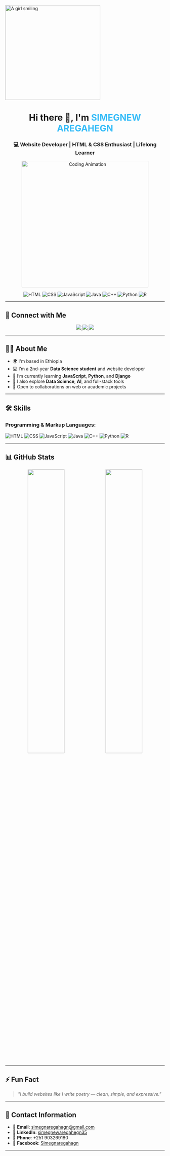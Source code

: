 <!-- Profile Header -->
<p  style =align="center">
    <img src="[[https://www.w3schools.com/html/img_girl.jpg](https://i.ebayimg.com/images/g/~0sAAOSwr7ZW3xM9/s-l1600.webp)](https://encrypted-tbn0.gstatic.com/images?q=tbn:ANd9GcRcwZM78kwGJ0_y6VuxUyoDpM2t1-0FODJNDQ&s)" alt="A girl smiling" width="300">


</p>

<!-- Typing animation -->
<h1 align="center">
  Hi there 👋, I'm <span style="color:#38bdf8;">SIMEGNEW AREGAHEGN</span>  
</h1>

<h3 align="center">💻 Website Developer | HTML & CSS Enthusiast | Lifelong Learner</h3>

<!-- Coding GIF -->
<p align="center">
  <img src="https://media.giphy.com/media/qgQUggAC3Pfv687qPC/giphy.gif" width="400" alt="Coding Animation" />
</p>

<!-- Programmer Animation -->
<!--<p align="center">
  <img src="https://media.giphy.com/media/1pBsYpiqDoM8a2BQ8w/giphy.gif" width="400" alt="Programmer Animation" />
</p>

<!-- Programming Language Logos -->
<p align="center">
  <img src="https://img.icons8.com/color/48/000000/html-5--v1.gif" alt="HTML" />
  <img src="https://img.icons8.com/color/48/000000/css3.gif" alt="CSS" />
  <img src="https://img.icons8.com/color/48/000000/javascript--v1.gif" alt="JavaScript" />
  <img src="https://img.icons8.com/color/48/000000/java-coffee-cup-logo--v1.gif" alt="Java" />
  <img src="https://img.icons8.com/color/48/000000/c-plus-plus-logo.gif" alt="C++" />
  <img src="https://img.icons8.com/color/48/000000/python--v1.gif" alt="Python" />
  <img src="https://img.icons8.com/external-flat-juicy-fish/48/000000/external-r-programming-languages-flat-flat-juicy-fish.png" alt="R" />
</p>

---

## 🔗 Connect with Me

<p align="center">
  <a href="mailto:simegnaregahagn@gmail.com">
    <img src="https://img.shields.io/badge/email-D14836?style=for-the-badge&logo=gmail&logoColor=white" />
  </a>
  <a href="https://www.linkedin.com/in/simegnewaregahegn35" target="_blank">
    <img src="https://img.shields.io/badge/linkedin-0077B5?style=for-the-badge&logo=linkedin&logoColor=white" />
  </a>
  <a href="https://www.facebook.com/simegnaregahagn@gmail.com" target="_blank">
    <img src="https://img.shields.io/badge/facebook-4267B2?style=for-the-badge&logo=facebook&logoColor=white" />
  </a>
</p>

---

## 👨‍💻 About Me

- 🌍 I'm based in Ethiopia  
- 💻 I’m a 2nd-year **Data Science student** and website developer  
- 🔭 I’m currently learning **JavaScript**, **Python**, and **Django**
- 🌱 I also explore **Data Science**, **AI**, and full-stack tools  
- 🤝 Open to collaborations on web or academic projects  

---

## 🛠️ Skills

### Programming & Markup Languages:
<p>
  <img src="https://img.icons8.com/color/36/html-5--v1.png" alt="HTML" />
  <img src="https://img.icons8.com/color/36/css3.png" alt="CSS" />
  <img src="https://img.icons8.com/color/36/javascript--v1.png" alt="JavaScript" />
  <img src="https://img.icons8.com/color/36/java-coffee-cup-logo--v1.png" alt="Java" />
  <img src="https://img.icons8.com/color/36/c-plus-plus-logo.png" alt="C++" />
  <img src="https://img.icons8.com/color/36/python--v1.png" alt="Python" />
  <img src="https://img.icons8.com/external-flat-juicy-fish/36/external-r-programming-languages-flat-flat-juicy-fish.png" alt="R" />
</p>

---

## 📊 GitHub Stats

<p align="center">
  <img src="https://github-readme-stats.vercel.app/api?username=simegnew1213&show_icons=true&theme=tokyonight" width="48%" />
  <img src="https://github-readme-stats.vercel.app/api/top-langs/?username=simegnew1213&layout=compact&theme=tokyonight" width="48%" />
</p>

---

## ⚡ Fun Fact

> *"I build websites like I write poetry — clean, simple, and expressive."*

---

## 📱 Contact Information

- 📧 **Email**: [simegnaregahagn@gmail.com](mailto:simegnaregahagn@gmail.com)  
- 💼 **LinkedIn**: [simegnewaregahegn35](https://www.linkedin.com/in/simegnewaregahegn35)  
- 📱 **Phone**: +251 903269180  
- 📘 **Facebook**: [Simegnaregahagn](https://www.facebook.com/simegnaregahagn@gmail.com)

---

